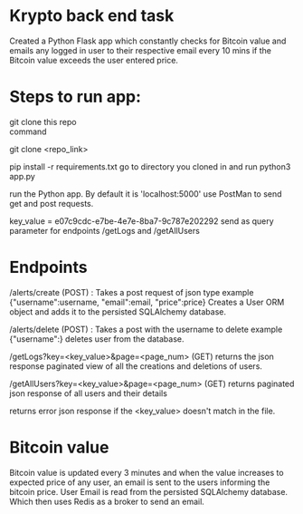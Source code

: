 
# Krypto back end task

Created a Python Flask app which constantly checks for Bitcoin value and emails any logged in user to their respective email every 10 mins if the Bitcoin value exceeds the user entered price.
# Steps to run app:
git clone this repo <br>
command <br>

git clone <repo_link> <br>

pip install -r requirements.txt 
go to directory you cloned in and run python3 app.py
<br>

run the Python app. By default it is 'localhost:5000'
use PostMan to send get and post requests. <br>

key_value = e07c9cdc-e7be-4e7e-8ba7-9c787e202292 send as query parameter for endpoints /getLogs and /getAllUsers
# Endpoints
/alerts/create (POST) : Takes a post request of json type example 
{"username":username, "email":email, "price":price}
Creates a User ORM object and adds it to the persisted SQLAlchemy database.

/alerts/delete (POST) : Takes a post with the username to delete example
{"username":<username>} deletes user from the database.


/getLogs?key=<key_value>&page=<page_num> (GET)
returns the json response paginated view of all the creations and deletions of users.

/getAllUsers?key=<key_value>&page=<page_num> (GET) 
returns paginated json response of all users and their details
<br>

returns error json response if the <key_value> doesn't match in the file.

# Bitcoin value

Bitcoin value is updated every 3 minutes and when the value increases to expected price of any user, an email is sent to the users informing the bitcoin price.
User Email is read from the persisted SQLAlchemy database. Which then uses Redis as a broker to send an email.
